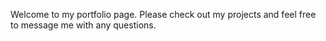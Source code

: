 Welcome to my portfolio page.
Please check out my projects and feel free to message me with any questions.


